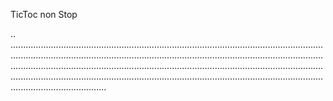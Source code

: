 TicToc non Stop

..
......................................................................................................................................................................................................................................................................................................................................................................................................................................................................................................................................................